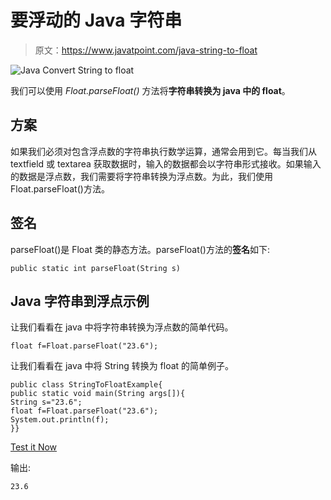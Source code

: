 # 要浮动的 Java 字符串

> 原文：<https://www.javatpoint.com/java-string-to-float>

![Java Convert String to float](../img/22e0f6f25ea939f44da0d7f5976b305b.png)

我们可以使用 *Float.parseFloat()* 方法将**字符串转换为 java 中的 float**。

## 方案

如果我们必须对包含浮点数的字符串执行数学运算，通常会用到它。每当我们从 textfield 或 textarea 获取数据时，输入的数据都会以字符串形式接收。如果输入的数据是浮点数，我们需要将字符串转换为浮点数。为此，我们使用 Float.parseFloat()方法。

## 签名

parseFloat()是 Float 类的静态方法。parseFloat()方法的**签名**如下:

```
public static int parseFloat(String s)

```

## Java 字符串到浮点示例

让我们看看在 java 中将字符串转换为浮点数的简单代码。

```
float f=Float.parseFloat("23.6");

```

让我们看看在 java 中将 String 转换为 float 的简单例子。

```
public class StringToFloatExample{
public static void main(String args[]){
String s="23.6";
float f=Float.parseFloat("23.6");
System.out.println(f);
}}

```

[Test it Now](https://www.javatpoint.com/opr/test.jsp?filename=StringToFloatExample)

输出:

```
23.6

```